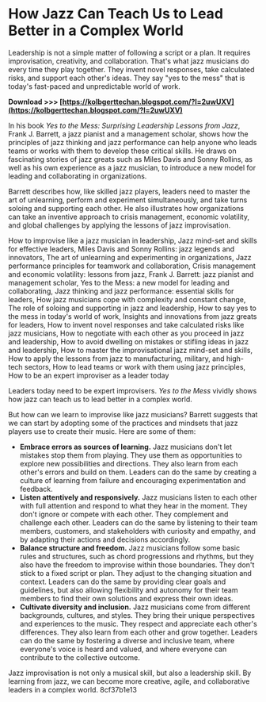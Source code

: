 
 
# How Jazz Can Teach Us to Lead Better in a Complex World
 
Leadership is not a simple matter of following a script or a plan. It requires improvisation, creativity, and collaboration. That's what jazz musicians do every time they play together. They invent novel responses, take calculated risks, and support each other's ideas. They say "yes to the mess" that is today's fast-paced and unpredictable world of work.
 
**Download &gt;&gt;&gt; [https://kolbgerttechan.blogspot.com/?l=2uwUXV](https://kolbgerttechan.blogspot.com/?l=2uwUXV)**


 
In his book *Yes to the Mess: Surprising Leadership Lessons from Jazz*, Frank J. Barrett, a jazz pianist and a management scholar, shows how the principles of jazz thinking and jazz performance can help anyone who leads teams or works with them to develop these critical skills. He draws on fascinating stories of jazz greats such as Miles Davis and Sonny Rollins, as well as his own experience as a jazz musician, to introduce a new model for leading and collaborating in organizations.
 
Barrett describes how, like skilled jazz players, leaders need to master the art of unlearning, perform and experiment simultaneously, and take turns soloing and supporting each other. He also illustrates how organizations can take an inventive approach to crisis management, economic volatility, and global challenges by applying the lessons of jazz improvisation.
 
How to improvise like a jazz musician in leadership,  Jazz mind-set and skills for effective leaders,  Miles Davis and Sonny Rollins: jazz legends and innovators,  The art of unlearning and experimenting in organizations,  Jazz performance principles for teamwork and collaboration,  Crisis management and economic volatility: lessons from jazz,  Frank J. Barrett: jazz pianist and management scholar,  Yes to the Mess: a new model for leading and collaborating,  Jazz thinking and jazz performance: essential skills for leaders,  How jazz musicians cope with complexity and constant change,  The role of soloing and supporting in jazz and leadership,  How to say yes to the mess in today's world of work,  Insights and innovations from jazz greats for leaders,  How to invent novel responses and take calculated risks like jazz musicians,  How to negotiate with each other as you proceed in jazz and leadership,  How to avoid dwelling on mistakes or stifling ideas in jazz and leadership,  How to master the improvisational jazz mind-set and skills,  How to apply the lessons from jazz to manufacturing, military, and high-tech sectors,  How to lead teams or work with them using jazz principles,  How to be an expert improviser as a leader today
 
Leaders today need to be expert improvisers. *Yes to the Mess* vividly shows how jazz can teach us to lead better in a complex world.
  
But how can we learn to improvise like jazz musicians? Barrett suggests that we can start by adopting some of the practices and mindsets that jazz players use to create their music. Here are some of them:
 
- **Embrace errors as sources of learning.** Jazz musicians don't let mistakes stop them from playing. They use them as opportunities to explore new possibilities and directions. They also learn from each other's errors and build on them. Leaders can do the same by creating a culture of learning from failure and encouraging experimentation and feedback.
- **Listen attentively and responsively.** Jazz musicians listen to each other with full attention and respond to what they hear in the moment. They don't ignore or compete with each other. They complement and challenge each other. Leaders can do the same by listening to their team members, customers, and stakeholders with curiosity and empathy, and by adapting their actions and decisions accordingly.
- **Balance structure and freedom.** Jazz musicians follow some basic rules and structures, such as chord progressions and rhythms, but they also have the freedom to improvise within those boundaries. They don't stick to a fixed script or plan. They adjust to the changing situation and context. Leaders can do the same by providing clear goals and guidelines, but also allowing flexibility and autonomy for their team members to find their own solutions and express their own ideas.
- **Cultivate diversity and inclusion.** Jazz musicians come from different backgrounds, cultures, and styles. They bring their unique perspectives and experiences to the music. They respect and appreciate each other's differences. They also learn from each other and grow together. Leaders can do the same by fostering a diverse and inclusive team, where everyone's voice is heard and valued, and where everyone can contribute to the collective outcome.

Jazz improvisation is not only a musical skill, but also a leadership skill. By learning from jazz, we can become more creative, agile, and collaborative leaders in a complex world.
 8cf37b1e13
 
